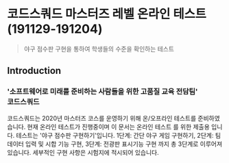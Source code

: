 # 코드스쿼드 마스터즈 레벨 온라인 테스트 (191129-191204)
> 야구 점수판 구현을 통하여 학생들의 수준을 확인하는 테스트

## Introduction

### '소프트웨어로 미래를 준비하는 사람들을 위한 고품질 교육 전담팀' <br> 코드스쿼드

코드스쿼드는 2020년 마스터즈 코스를 운영하기 위해 온/오프라인 테스트를 준비하였습니다. 현재 온라인 테스트가 진행중이며 이 문서는 온라인 테스트 를 위한 제출용 입니다. 테스트는 '야구 점수판 구현하기'입니다. 1단계: 간단 야구 게임 구현하기, 2단계: 팀데이터 입력 및 시합 기능 구현, 3단계: 전광판 표시기능 구현 까지 총 3단계로 이루어져 있습니다. 세부적인 구현 사항은 시험지에 적시되어 있습니다.
